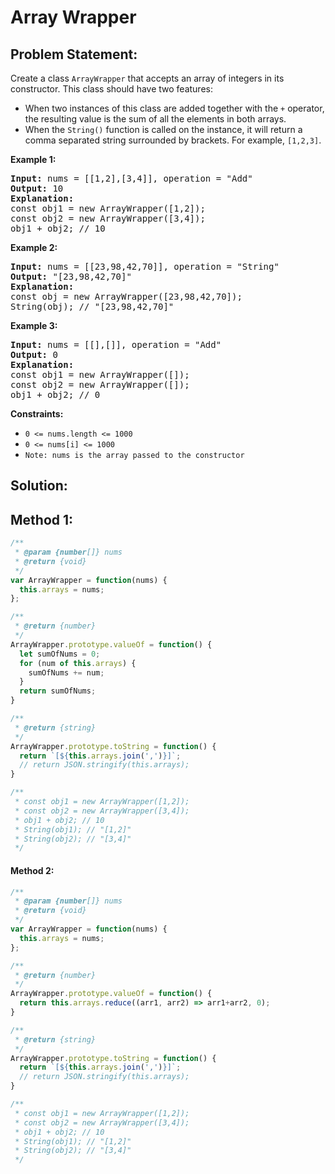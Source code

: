 # Array Wrapper

## Problem Statement:

Create a class `ArrayWrapper` that accepts an array of integers in its constructor. This class should have two features:

* When two instances of this class are added together with the `+` operator, the resulting value is the sum of all the elements in both arrays.
* When the `String()` function is called on the instance, it will return a comma separated string surrounded by brackets. For example, `[1,2,3]`.

**Example 1:**

<pre><strong>Input:</strong> nums = [[1,2],[3,4]], operation = "Add"
<strong>Output:</strong> 10
<strong>Explanation:</strong>
const obj1 = new ArrayWrapper([1,2]);
const obj2 = new ArrayWrapper([3,4]);
obj1 + obj2; // 10
</pre>

**Example 2:**

<pre><strong>Input:</strong> nums = [[23,98,42,70]], operation = "String"
<strong>Output:</strong> "[23,98,42,70]"
<strong>Explanation:</strong>
const obj = new ArrayWrapper([23,98,42,70]);
String(obj); // "[23,98,42,70]"
</pre>

**Example 3:**

<pre><strong>Input:</strong> nums = [[],[]], operation = "Add"
<strong>Output:</strong> 0
<strong>Explanation:</strong>
const obj1 = new ArrayWrapper([]);
const obj2 = new ArrayWrapper([]);
obj1 + obj2; // 0
</pre>

**Constraints:**

* `0 <= nums.length <= 1000`
* `0 <= nums[i] <= 1000`
* `Note: nums is the array passed to the constructor`

## Solution:

## Method 1:

```javascript
/**
 * @param {number[]} nums
 * @return {void}
 */
var ArrayWrapper = function(nums) {
  this.arrays = nums;
};

/**
 * @return {number}
 */
ArrayWrapper.prototype.valueOf = function() {
  let sumOfNums = 0;
  for (num of this.arrays) {
    sumOfNums += num;
  }
  return sumOfNums;
}

/**
 * @return {string}
 */
ArrayWrapper.prototype.toString = function() {
  return `[${this.arrays.join(',')}]`;
  // return JSON.stringify(this.arrays);
}

/**
 * const obj1 = new ArrayWrapper([1,2]);
 * const obj2 = new ArrayWrapper([3,4]);
 * obj1 + obj2; // 10
 * String(obj1); // "[1,2]"
 * String(obj2); // "[3,4]"
 */
```

#### Method 2:

```javascript
/**
 * @param {number[]} nums
 * @return {void}
 */
var ArrayWrapper = function(nums) {
  this.arrays = nums;
};

/**
 * @return {number}
 */
ArrayWrapper.prototype.valueOf = function() {
  return this.arrays.reduce((arr1, arr2) => arr1+arr2, 0);
}

/**
 * @return {string}
 */
ArrayWrapper.prototype.toString = function() {
  return `[${this.arrays.join(',')}]`;
  // return JSON.stringify(this.arrays);
}

/**
 * const obj1 = new ArrayWrapper([1,2]);
 * const obj2 = new ArrayWrapper([3,4]);
 * obj1 + obj2; // 10
 * String(obj1); // "[1,2]"
 * String(obj2); // "[3,4]"
 */
```
